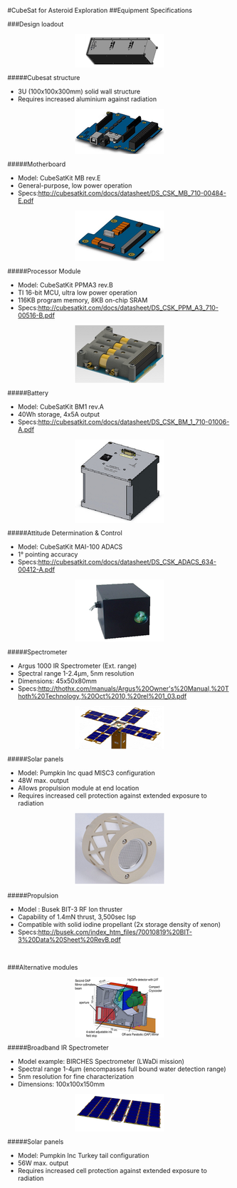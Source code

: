 
#CubeSat for Asteroid Exploration
##Equipment Specifications

###Design loadout

<p align="center">
    <img  align="center" src="https://raw.githubusercontent.com/Alumet/Astro-Fuel/master/Cubesat/Design/Cubesat%20structure.PNG">
</p>

#####Cubesat structure
- 3U (100x100x300mm) solid wall structure
- Requires increased aluminium against radiation

<p align="center">
    <img  align="center" src="https://raw.githubusercontent.com/Alumet/Astro-Fuel/master/Cubesat/Design/MotherBoard.PNG">
</p>

#####Motherboard
- Model: CubeSatKit MB rev.E 
- General-purpose, low power operation
- Specs:http://cubesatkit.com/docs/datasheet/DS_CSK_MB_710-00484-E.pdf

<p align="center">
    <img  align="center" src="https://raw.githubusercontent.com/Alumet/Astro-Fuel/master/Cubesat/Design/Processor%20Module.PNG">
</p>

#####Processor Module
- Model: CubeSatKit PPMA3 rev.B
- TI 16-bit MCU, ultra low power operation
- 116KB program memory, 8KB on-chip SRAM
- Specs:http://cubesatkit.com/docs/datasheet/DS_CSK_PPM_A3_710-00516-B.pdf

<p align="center">
    <img  align="center" src="https://raw.githubusercontent.com/Alumet/Astro-Fuel/master/Cubesat/Design/Battery.PNG">
</p>

#####Battery
- Model: CubeSatKit BM1 rev.A
- 40Wh storage, 4x5A output
- Specs:http://cubesatkit.com/docs/datasheet/DS_CSK_BM_1_710-01006-A.pdf

<p align="center">
    <img  align="center" src="https://raw.githubusercontent.com/Alumet/Astro-Fuel/master/Cubesat/Design/Attitude%20Determination%20%26%20Control.PNG">
</p>

#####Attitude Determination & Control
- Model: CubeSatKit MAI-100 ADACS
- 1° pointing accuracy
- Specs:http://cubesatkit.com/docs/datasheet/DS_CSK_ADACS_634-00412-A.pdf

<p align="center">
    <img  align="center" src="https://raw.githubusercontent.com/Alumet/Astro-Fuel/master/Cubesat/Design/Spectrometer.PNG">
</p>

#####Spectrometer
- Argus 1000 IR Spectrometer (Ext. range)
- Spectral range 1-2.4μm, 5nm resolution
- Dimensions: 45x50x80mm
- Specs:http://thothx.com/manuals/Argus%20Owner's%20Manual,%20Thoth%20Technology,%20Oct%2010,%20rel%201_03.pdf

<p align="center">
    <img  align="center" src="https://raw.githubusercontent.com/Alumet/Astro-Fuel/master/Cubesat/Design/Solar%20pannels.PNG">
</p>

#####Solar panels
- Model: Pumpkin Inc quad MISC3 configuration
- 48W max. output
- Allows propulsion module at end location
- Requires increased cell protection against extended exposure to radiation

<p align="center">
    <img  align="center" src="https://raw.githubusercontent.com/Alumet/Astro-Fuel/master/Cubesat/Design/BIT-3%20RF.PNG">
</p>

#####Propulsion
- Model : Busek BIT-3 RF Ion thruster
- Capability of 1.4mN thrust, 3,500sec Isp
- Compatible with solid iodine propellant (2x storage density of xenon)
- Specs:http://busek.com/index_htm_files/70010819%20BIT-3%20Data%20Sheet%20RevB.pdf

<p><br></p>

###Alternative modules

<p align="center">
    <img  align="center" src="https://raw.githubusercontent.com/Alumet/Astro-Fuel/master/Cubesat/Design/Broadband%20IR%20Spectrometer.PNG">
</p>

#####Broadband IR Spectrometer
- Model example: BIRCHES Spectrometer (LWaDi mission)
- Spectral range 1-4μm (encompasses full bound water detection range)
- 5nm resolution for fine characterization
- Dimensions: 100x100x150mm

<p align="center">
    <img  align="center" src="https://raw.githubusercontent.com/Alumet/Astro-Fuel/master/Cubesat/Design/Salar%20panels%202.PNG">
</p>

#####Solar panels
- Model: Pumpkin Inc Turkey tail configuration
- 56W max. output
- Requires increased cell protection against extended exposure to radiation
